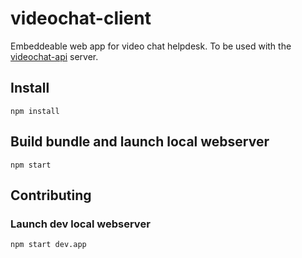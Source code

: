 # videochat-client
Embeddeable web app for video chat helpdesk. To be used with the [videochat-api][api] server.

## Install

```
npm install
```

## Build bundle and launch local webserver
```
npm start
```

## Contributing

### Launch dev local webserver
```
npm start dev.app
```

[api]: https://github.com/fczuardi/videochat-api
